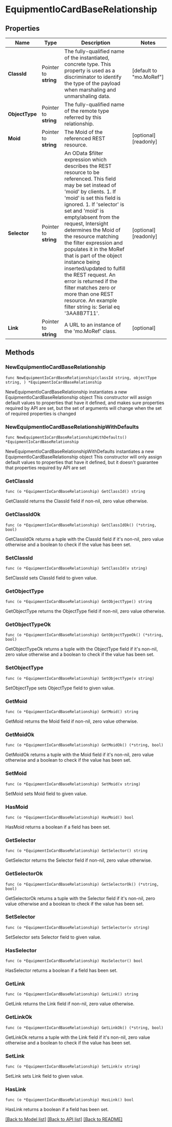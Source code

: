 # EquipmentIoCardBaseRelationship

## Properties

Name | Type | Description | Notes
------------ | ------------- | ------------- | -------------
**ClassId** | Pointer to **string** | The fully-qualified name of the instantiated, concrete type. This property is used as a discriminator to identify the type of the payload when marshaling and unmarshaling data. | [default to "mo.MoRef"]
**ObjectType** | Pointer to **string** | The fully-qualified name of the remote type referred by this relationship. | 
**Moid** | Pointer to **string** | The Moid of the referenced REST resource. | [optional] [readonly] 
**Selector** | Pointer to **string** | An OData $filter expression which describes the REST resource to be referenced. This field may be set instead of &#39;moid&#39; by clients. 1. If &#39;moid&#39; is set this field is ignored. 1. If &#39;selector&#39; is set and &#39;moid&#39; is empty/absent from the request, Intersight determines the Moid of the resource matching the filter expression and populates it in the MoRef that is part of the object instance being inserted/updated to fulfill the REST request. An error is returned if the filter matches zero or more than one REST resource. An example filter string is: Serial eq &#39;3AA8B7T11&#39;. | [optional] [readonly] 
**Link** | Pointer to **string** | A URL to an instance of the &#39;mo.MoRef&#39; class. | [optional] 

## Methods

### NewEquipmentIoCardBaseRelationship

`func NewEquipmentIoCardBaseRelationship(classId string, objectType string, ) *EquipmentIoCardBaseRelationship`

NewEquipmentIoCardBaseRelationship instantiates a new EquipmentIoCardBaseRelationship object
This constructor will assign default values to properties that have it defined,
and makes sure properties required by API are set, but the set of arguments
will change when the set of required properties is changed

### NewEquipmentIoCardBaseRelationshipWithDefaults

`func NewEquipmentIoCardBaseRelationshipWithDefaults() *EquipmentIoCardBaseRelationship`

NewEquipmentIoCardBaseRelationshipWithDefaults instantiates a new EquipmentIoCardBaseRelationship object
This constructor will only assign default values to properties that have it defined,
but it doesn't guarantee that properties required by API are set

### GetClassId

`func (o *EquipmentIoCardBaseRelationship) GetClassId() string`

GetClassId returns the ClassId field if non-nil, zero value otherwise.

### GetClassIdOk

`func (o *EquipmentIoCardBaseRelationship) GetClassIdOk() (*string, bool)`

GetClassIdOk returns a tuple with the ClassId field if it's non-nil, zero value otherwise
and a boolean to check if the value has been set.

### SetClassId

`func (o *EquipmentIoCardBaseRelationship) SetClassId(v string)`

SetClassId sets ClassId field to given value.


### GetObjectType

`func (o *EquipmentIoCardBaseRelationship) GetObjectType() string`

GetObjectType returns the ObjectType field if non-nil, zero value otherwise.

### GetObjectTypeOk

`func (o *EquipmentIoCardBaseRelationship) GetObjectTypeOk() (*string, bool)`

GetObjectTypeOk returns a tuple with the ObjectType field if it's non-nil, zero value otherwise
and a boolean to check if the value has been set.

### SetObjectType

`func (o *EquipmentIoCardBaseRelationship) SetObjectType(v string)`

SetObjectType sets ObjectType field to given value.


### GetMoid

`func (o *EquipmentIoCardBaseRelationship) GetMoid() string`

GetMoid returns the Moid field if non-nil, zero value otherwise.

### GetMoidOk

`func (o *EquipmentIoCardBaseRelationship) GetMoidOk() (*string, bool)`

GetMoidOk returns a tuple with the Moid field if it's non-nil, zero value otherwise
and a boolean to check if the value has been set.

### SetMoid

`func (o *EquipmentIoCardBaseRelationship) SetMoid(v string)`

SetMoid sets Moid field to given value.

### HasMoid

`func (o *EquipmentIoCardBaseRelationship) HasMoid() bool`

HasMoid returns a boolean if a field has been set.

### GetSelector

`func (o *EquipmentIoCardBaseRelationship) GetSelector() string`

GetSelector returns the Selector field if non-nil, zero value otherwise.

### GetSelectorOk

`func (o *EquipmentIoCardBaseRelationship) GetSelectorOk() (*string, bool)`

GetSelectorOk returns a tuple with the Selector field if it's non-nil, zero value otherwise
and a boolean to check if the value has been set.

### SetSelector

`func (o *EquipmentIoCardBaseRelationship) SetSelector(v string)`

SetSelector sets Selector field to given value.

### HasSelector

`func (o *EquipmentIoCardBaseRelationship) HasSelector() bool`

HasSelector returns a boolean if a field has been set.

### GetLink

`func (o *EquipmentIoCardBaseRelationship) GetLink() string`

GetLink returns the Link field if non-nil, zero value otherwise.

### GetLinkOk

`func (o *EquipmentIoCardBaseRelationship) GetLinkOk() (*string, bool)`

GetLinkOk returns a tuple with the Link field if it's non-nil, zero value otherwise
and a boolean to check if the value has been set.

### SetLink

`func (o *EquipmentIoCardBaseRelationship) SetLink(v string)`

SetLink sets Link field to given value.

### HasLink

`func (o *EquipmentIoCardBaseRelationship) HasLink() bool`

HasLink returns a boolean if a field has been set.


[[Back to Model list]](../README.md#documentation-for-models) [[Back to API list]](../README.md#documentation-for-api-endpoints) [[Back to README]](../README.md)


